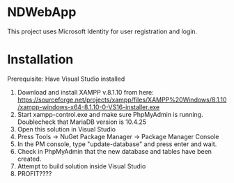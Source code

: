 # NDWebApp
This project uses Microsoft Identity for user registration and login.

# Installation
Prerequisite: Have Visual Studio installed
1. Download and install XAMPP v.8.1.10 from here: https://sourceforge.net/projects/xampp/files/XAMPP%20Windows/8.1.10/xampp-windows-x64-8.1.10-0-VS16-installer.exe
2. Start xampp-control.exe and make sure PhpMyAdmin is running. Doublecheck that MariaDB version is 10.4.25
3. Open this solution in Visual Studio
4. Press Tools -> NuGet Package Manager -> Package Manager Console
5. In the PM console, type "update-database" and press enter and wait.
6. Check in PhpMyAdmin that the new database and tables have been created.
7. Attempt to build solution inside Visual Studio
8. PROFIT????
